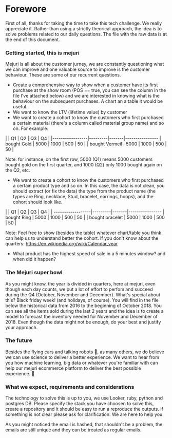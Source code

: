 # Forewore #

First of all, thanks for taking the time to take this tech challenge. We really appreciate it. Rather than using a strictly theorical approach, the idea is to solve problems related to our daily questions. The file with the raw data is at the end of this document.

### Getting started, this is mejuri ###

Mejuri is all about the customer jurney, we are constantly questioning what we can improve and one valuable source to improve is the customer behaviour. These are some of our recurrent questions.

* Create a comprehensive way to show when a customer have its first purchase at the show room (POS == true, you can see the column in the file I've attached below) and we are interested in knowing what is the behaviour on the subsequent purchases. A chart an a table it would be useful.
* We want to know the LTV (lifetime value) by customer
* We want to create a cohort to know the customers who first purchased a certain material (there's a column called material group name) and so on. For example:

|                 | Q1      | Q2    | Q3    | Q4    |
|-----------------|---------|-------|----------------
| bought Gold     | 5000    | 1000  | 500   | 50    |
| bought Vermeil  | 5000    | 1000  | 500   | 50    |

Note: for instance, on the first row, 5000 (Q1) means 5000 customers bought gold on the first quarter, and 1000 (Q2) only 1000 bought again on the Q2, etc. 

* We want to create a cohort to know the customers who first purchased a certain product type and so on. In this case, the data is not clean, you should extract (or fix the data) the type from the product name (the types are Ring, necklace, Stud, bracelet, earrings, hoops), and the cohort should look like.

|                   | Q1      | Q2    | Q3    | Q4    |
| ------------------|---------|-------|----------------
| bought Ring       | 5000    | 1000  | 500   | 50    |
| bought bracelet   | 5000    | 1000  | 500   | 50    |

Note: Feel free to show (besides the table) whatever chart/table you think can help us to understand better the cohort. If you don't know about the quarters: https://en.wikipedia.org/wiki/Calendar_year

* What product has the highest speed of sale in a 5 minutes window? and when did it happen?


### The Mejuri super bowl ##

As you might know, the year is divided in quarters, here at mejuri, even though each day counts, we put a lot of effort to perfom and succeed during the Q4 (October, November and December). 
What's special about this? Black friday week! (and holidays, of course). You will find in the file below the historical data from 2016 to the beginning of October 2018. You can see all the items sold during the last 2 years and the idea is to create a model to forecast the inventory needed for November and December of 2018.
Even though the data might not be enough, do your best and justify your approach. 


### The future ###

Besides the flying cars and talking robots :robot:, as many others, we do believe we can use science to deliver a better experience. We want to hear from you how machine learning, big data or whatever you're familiar with can help our mejuri ecommerce platform to deliver the best possible experience. :rocket:


### What we expect, requirements and considerations ###

The technology to solve this is up to you, we use Looker, ruby, python and postgres DB. Please specify the stack you have choosen to solve this, create a repository and it should be easy to run a reproduce the outputs.
If something is not clear please ask for clarification. We are here to help you.

As you might noticed the email is hashed, that shouldn't be a problem, the emails are still unique and they can be treated as regular emails.
